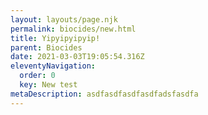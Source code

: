 ```yaml
---
layout: layouts/page.njk
permalink: biocides/new.html
title: Yipyipyipyip!
parent: Biocides
date: 2021-03-03T19:05:54.316Z
eleventyNavigation:
  order: 0
  key: New test
metaDescription: asdfasdfasdfasdfadsfasdfa
---
```

